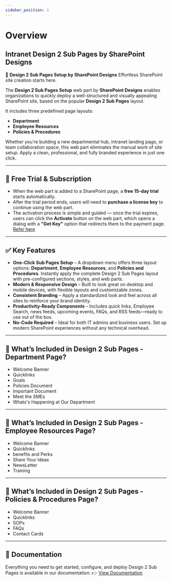 ```yaml
---
sidebar_position: 1
---
```


# Overview

## Intranet Design 2 Sub Pages by SharePoint Designs

🧩 **Design 2 Sub Pages Setup by SharePoint Designs**
Effortless SharePoint site creation starts here.

The **Design 2 Sub Pages Setup** web part by **SharePoint Designs** enables organizations to quickly deploy a well-structured and visually appealing SharePoint site, based on the popular **Design 2 Sub Pages** layout.

It includes three predefined page layouts:

- **Department**
- **Employee Resources**
- **Policies & Procedures**

Whether you're building a new departmental hub, intranet landing page, or team collaboration space, this web part eliminates the manual work of site setup. Apply a clean, professional, and fully branded experience in just one click.

---

## 🧪 Free Trial & Subscription

- When the web part is added to a SharePoint page, a **free 15-day trial** starts automatically.
- After the trial period ends, users will need to **purchase a license key** to continue using the web part.
- The activation process is simple and guided — once the trial expires, users can click the **Activate** button on the web part, which opens a dialog with a **"Get Key"** option that redirects them to the payment page. [Refer here](/documentation/docs/design-2/design-2-subpages/installation#-activating-a-license-key)

---

## ✅ Key Features

- **One-Click Sub Pages Setup** – A dropdown menu offers three layout options: **Department**, **Employee Resources**, and **Policies and Procedures**. Instantly apply the complete Design 2 Sub Pages layout with pre-configured sections, styles, and web parts.
- **Modern & Responsive Design** – Built to look great on desktop and mobile devices, with flexible layouts and customizable zones.
- **Consistent Branding** – Apply a standardized look and feel across all sites to reinforce your brand identity.
- **Productivity-Ready Components** – Includes quick links, Employee Search, news feeds, upcoming events, FAQs, and RSS feeds—ready to use out of the box.
- **No-Code Required** – Ideal for both IT admins and business users. Set up modern SharePoint experiences without any technical overhead.

---

## 🚀 What’s Included in Design 2 Sub Pages - Department Page?

- Welcome Banner
- Quicklinks
- Goals
- Policies Document
- Important Document
- Meet the SMEs
- Whats's Happening at Our Department

---

## 🚀 What’s Included in Design 2 Sub Pages - Employee Resources Page?

- Welcome Banner
- Quicklinks
- benefits and Perks
- Share Your Ideas
- NewsLetter
- Training

---

## 🚀 What’s Included in Design 2 Sub Pages - Policies & Procedures Page?

- Welcome Banner
- Quicklinks
- SOPs
- FAQs
- Contact Cards

---

## 📄 Documentation

Everything you need to get started, configure, and deploy Design 2 Sub Pages is available in our documentation:
👉 [View Documentation](/documentation/docs/design-2/design-2-subpages/installation)
